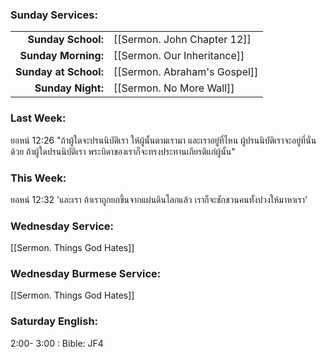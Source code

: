 ### Sunday Services:

|                       |                              |
| --------------------: | :--------------------------- |
|    **Sunday School:** | [[Sermon. John Chapter 12]]  |
|   **Sunday Morning:** | [[Sermon. Our Inheritance]]  |
| **Sunday at School:** | [[Sermon. Abraham's Gospel]] |
|     **Sunday Night:** | [[Sermon. No More Wall]]     |

### Last Week:

ยอหน์ 12:26 "ถ้าผู้ใดจะปรนนิบัติเรา ให้ผู้นั้นตามเรามา และเราอยู่ที่ไหน ผู้ปรนนิบัติเราจะอยู่ที่นั่นด้วย ถ้าผู้ใดปรนนิบัติเรา พระบิดาของเราก็จะทรงประทานเกียรติแก่ผู้นั้น"

### This Week:

ยอหน์ 12:32 'และเรา ถ้าเราถูกยกขึ้นจากแผ่นดินโลกแล้ว เราก็จะชักชวนคนทั้งปวงให้มาหาเรา'

### Wednesday Service:

[[Sermon. Things God Hates]]

### Wednesday Burmese Service:

[[Sermon. Things God Hates]]

### Saturday English:

2:00- 3:00 : Bible: JF4
